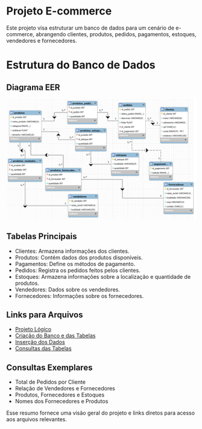 # Projeto E-commerce
Este projeto visa estruturar um banco de dados para um cenário de e-commerce, abrangendo clientes, produtos, pedidos, pagamentos, estoques, vendedores e fornecedores.

# Estrutura do Banco de Dados

## Diagrama EER
![Diagrama EER](eer.png)
## Tabelas Principais
- Clientes: Armazena informações dos clientes.
- Produtos: Contém dados dos produtos disponíveis.
- Pagamentos: Define os métodos de pagamento.
- Pedidos: Registra os pedidos feitos pelos clientes.
- Estoques: Armazena informações sobre a localização e quantidade de produtos.
- Vendedores: Dados sobre os vendedores.
- Fornecedores: Informações sobre os fornecedores.
## Links para Arquivos
- [Projeto Lógico](ecommerce.mwb)
- [Criação do Banco e das Tabelas ](ecommerce.sql)
- [Inserção dos Dados ](ecommerce_insert.sql)
- [Consultas das Tabelas](ecommerce_select.sql)
## Consultas Exemplares
- Total de Pedidos por Cliente
- Relação de Vendedores e Fornecedores
- Produtos, Fornecedores e Estoques
- Nomes dos Fornecedores e Produtos

Esse resumo fornece uma visão geral do projeto e links diretos para acesso aos arquivos relevantes.